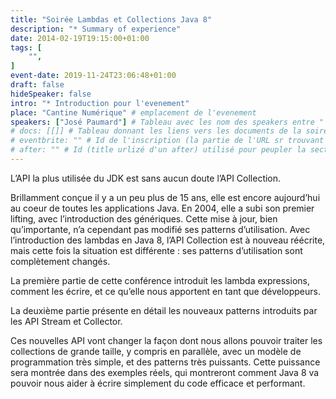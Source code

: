 ```yaml
---
title: "Soirée Lambdas et Collections Java 8"
description: "* Summary of experience"
date: 2014-02-19T19:15:00+01:00
tags: [
    "",
]
event-date: 2019-11-24T23:06:48+01:00
draft: false
hideSpeaker: false
intro: "* Introduction pour l'evenement"
place: "Cantine Numérique" # emplacement de l'evenement
speakers: ["José Paumard"] # Tableau avec les nom des speakers entre " et séparé par des , et doit être identique au titre du speaker enregistré !
# docs: [[]] # Tableau donnant les liens vers les documents de la soirée hors affiche - exemple : [["L'inauguration","http://toursjug.cloud.xwiki.com/xwiki/bin/download/Meetings/20080409/InaugurationToursJUG.pdf"], ["Unitils et Selenium","Unitils-Selenium.pdf"]]
# eventbrite: "" # Id de l'inscription (la partie de l'URL sr trouvant après https://www.eventbrite.fr/e/ )
# after: "" # Id (title urlizé d'un after) utilisé pour peupler la section after d'un evvent (exemple : apside-after-01)
---
```


L’API la plus utilisée du JDK est sans aucun doute l’API Collection. 

Brillamment conçue il y a un peu plus de 15 ans, elle est encore aujourd’hui au coeur de toutes les applications Java. En 2004, elle a subi son premier lifting, avec l’introduction des génériques. Cette mise à jour, bien qu’importante, n’a cependant pas modifié ses patterns d’utilisation. Avec l’introduction des lambdas en Java 8, l’API Collection est à nouveau réécrite, mais cette fois la situation est différente : ses patterns d’utilisation sont complètement changés.

La première partie de cette conférence introduit les lambda expressions, comment les écrire, et ce qu’elle nous apportent en tant que développeurs.

La deuxième partie présente en détail les nouveaux patterns introduits par les API Stream et Collector.

Ces nouvelles API vont changer la façon dont nous allons pouvoir traiter les collections de grande taille, y compris en parallèle, avec un modèle de programmation très simple, et des patterns très puissants. Cette puissance sera montrée dans des exemples réels, qui montreront comment Java 8 va pouvoir nous aider à écrire simplement du code efficace et performant.